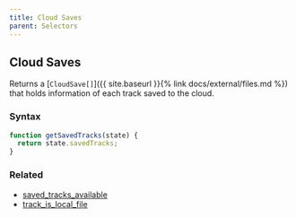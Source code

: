 ```yaml
---
title: Cloud Saves
parent: Selectors
---
```


## Cloud Saves

Returns a [`CloudSave[]`]({{ site.baseurl }}{% link docs/external/files.md %}) that holds information of each track saved to the cloud.

### Syntax

```js
function getSavedTracks(state) {
  return state.savedTracks;
}
```

### Related

- [saved_tracks_available](./saved_tracks_available.md)
- [track_is_local_file](./track_is_local_file.md)
